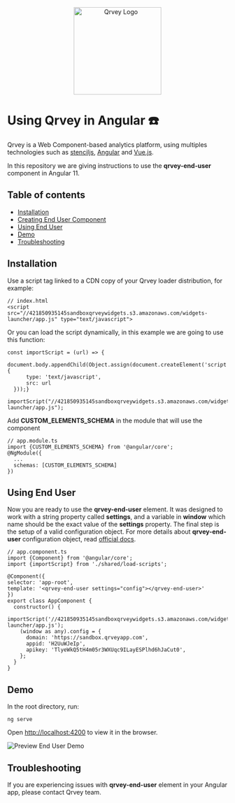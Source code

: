 <div align="center">
	<img alt="Qrvey Logo" src="https://s3.amazonaws.com/cdn.qrvey.com/images/qrvey-logo.svg" width="200" />
</div>

# Using Qrvey in Angular :phone:

Qrvey is a Web Component-based analytics platform, using multiples technologies such as [stenciljs](https://github.com/ionic-team/stencil), [Angular](https://github.com/angular/angular) and [Vue.js](https://github.com/vuejs/vue).

In this repository we are giving instructions to use the **qrvey-end-user** component in Angular 11.

## Table of contents

* [Installation](#installation)
* [Creating End User Component](#creating-end-user-component)
* [Using End User](#using-end-user)
* [Demo](#demo)
* [Troubleshooting](#troubleshooting)

## Installation

Use a script tag linked to a CDN copy of your Qrvey loader distribution, for example:

    // index.html
    <script src="//421850935145sandboxqrveywidgets.s3.amazonaws.com/widgets-launcher/app.js" type="text/javascript">

Or you can load the script dynamically, in this example we are going to use this function:

	const importScript = (url) => {  
      document.body.appendChild(Object.assign(document.createElement('script'), {  
	      type: 'text/javascript',  
	      src: url  
      }));}
	
	importScript("//421850935145sandboxqrveywidgets.s3.amazonaws.com/widgets-launcher/app.js");

Add **CUSTOM_ELEMENTS_SCHEMA** in the module that will use the component

    // app.module.ts
    import {CUSTOM_ELEMENTS_SCHEMA} from '@angular/core';
    @NgModule({
      ...
      schemas: [CUSTOM_ELEMENTS_SCHEMA]
    })

## Using End User

Now you are ready to use the **qrvey-end-user** element. It was designed to work with a string property called **settings**, and a variable in **window** which name should be the exact value of the **settings** property.
The final step is the setup of a valid configuration object. For more details about **qrvey-end-user** configuration object, read [official docs](https://partners.qrvey.com/documentation/).

    // app.component.ts
    import {Component} from '@angular/core';
    import {importScript} from './shared/load-scripts';
    
    @Component({
    selector: 'app-root',
    template: '<qrvey-end-user settings="config"></qrvey-end-user>'
    })
    export class AppComponent {
      constructor() {
        importScript('//421850935145sandboxqrveywidgets.s3.amazonaws.com/widgets-launcher/app.js');
        (window as any).config = {
          domain: 'https://sandbox.qrveyapp.com',
          appid: 'H2UuWJeIp',
          apikey: 'TlyeWkQ5tH4m05r3WXUqc9ILayESPlhd6hJaCut0',
        };
      }
    }

## Demo

In the root directory, run:

    ng serve

Open [http://localhost:4200](http://localhost:4200) to view it in the browser.

![Preview End User Demo](https://s3.amazonaws.com/cdn.qrvey.com/images/preview-end-user.png)

## Troubleshooting
If you are experiencing issues with **qrvey-end-user** element in your Angular app, please contact Qrvey team.
